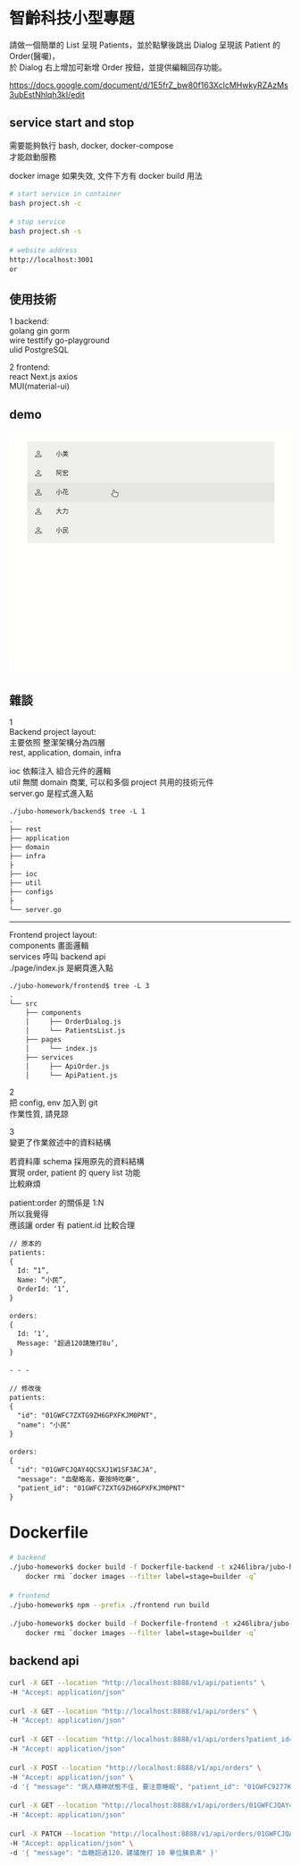 # 智齡科技小型專題

請做一個簡單的 List 呈現 Patients，並於點擊後跳出 Dialog 呈現該 Patient 的 Order(醫囑)，  
於 Dialog 右上增加可新增 Order 按鈕，並提供編輯回存功能。  

<https://docs.google.com/document/d/1E5frZ_bw80f163XclcMHwkyRZAzMs3ubEstNhlqh3kI/edit>

## service start and stop

需要能夠執行 bash, docker, docker-compose  
才能啟動服務  

docker image 如果失效, 文件下方有 docker build 用法  

```bash
# start service in container
bash project.sh -c

# stop service
bash project.sh -s

# website address
http://localhost:3001 
or 
```

## 使用技術

1 backend:  
golang gin gorm  
wire testtify go-playground  
ulid PostgreSQL

2 frontend:  
react Next.js axios  
MUI(material-ui)

## demo

![demo gif](./demo.gif)

## 雜談

1  
Backend project layout:  
主要依照 整潔架構分為四層  
rest, application, domain, infra

ioc 依賴注入 組合元件的邏輯  
util 無關 domain 商業, 可以和多個 project 共用的技術元件  
server.go 是程式進入點
```
./jubo-homework/backend$ tree -L 1
.
├── rest
├── application
├── domain
├── infra
├
├── ioc
├── util
├── configs
├
└── server.go
```
- - -
Frontend project layout:  
components 畫面邏輯  
services 呼叫 backend api  
./page/index.js 是網頁進入點
```
./jubo-homework/frontend$ tree -L 3
.
└── src
    ├── components
    │     ├── OrderDialog.js 
    │     └── PatientsList.js
    ├── pages
    │     └── index.js
    ├── services
    │     ├── ApiOrder.js
    │     └── ApiPatient.js
```

2  
把 config, env 加入到 git  
作業性質, 請見諒  

3  
變更了作業敘述中的資料結構

若資料庫 schema 採用原先的資料結構  
實現 order, patient 的 query list 功能  
比較麻煩

patient:order 的關係是 1:N  
所以我覺得  
應該讓 order 有 patient.id 比較合理

```
// 原本的
patients: 
{
  Id: “1”,
  Name: “小民”,
  OrderId: ‘1’,
}

orders: 
{
  Id: ‘1’,
  Message: ‘超過120請施打8u’,
}

- - -

// 修改後
patients: 
{
  "id": "01GWFC7ZXTG9ZH6GPXFKJM0PNT",
  "name": "小民"
}

orders: 
{
  "id": "01GWFCJQAY4QCSXJ1W1SF3ACJA",
  "message": "血壓略高，要按時吃藥",
  "patient_id": "01GWFC7ZXTG9ZH6GPXFKJM0PNT"
}
```

# Dockerfile

```bash
# backend
./jubo-homework$ docker build -f Dockerfile-backend -t x246libra/jubo-homework-backend:v1.0 . && \
    docker rmi `docker images --filter label=stage=builder -q`

# frontend
./jubo-homework$ npm --prefix ./frontend run build

./jubo-homework$ docker build -f Dockerfile-frontend -t x246libra/jubo-homework-frontend:v1.0 . && \
    docker rmi `docker images --filter label=stage=builder -q`
```

## backend api

```bash
curl -X GET --location "http://localhost:8888/v1/api/patients" \
-H "Accept: application/json"

curl -X GET --location "http://localhost:8888/v1/api/orders" \
-H "Accept: application/json"

curl -X GET --location "http://localhost:8888/v1/api/orders?patient_id=01GWFC9277K77PP1XX57BNHBFS" \
-H "Accept: application/json"

curl -X POST --location "http://localhost:8888/v1/api/orders" \
-H "Accept: application/json" \
-d '{ "message": "病人精神狀態不佳, 要注意睡眠", "patient_id": "01GWFC9277K77PP1XX57BNHBFS" }'

curl -X GET --location "http://localhost:8888/v1/api/orders/01GWFCJQAY4QCSXJ1W1SF3ACJG" \
-H "Accept: application/json"

curl -X PATCH --location "http://localhost:8888/v1/api/orders/01GWFCJQAY4QCSXJ1W1SF3ACJG" \
-H "Accept: application/json" \
-d '{ "message": "血糖超過120，建議施打 10 單位胰島素" }'

```